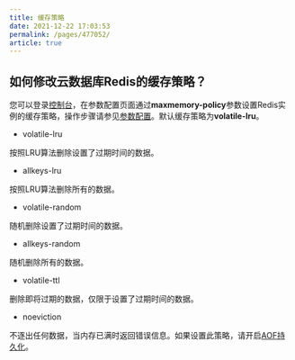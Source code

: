 ```yaml
---
title: 缓存策略
date: 2021-12-22 17:03:53
permalink: /pages/477052/
article: true
---
```


## 如何修改云数据库Redis的缓存策略？

您可以登录[控制台](https://console.capitalonline.net/dbinstances)，在参数配置页面通过**maxmemory-policy**参数设置Redis实例的缓存策略，操作步骤请参见[参数配置](./../05.操作指南/08.参数配置.md)。默认缓存策略为**volatile-lru**。

- volatile-lru

按照LRU算法删除设置了过期时间的数据。

- allkeys-lru

按照LRU算法删除所有的数据。

- volatile-random

随机删除设置了过期时间的数据。

- allkeys-random

随机删除所有的数据。

- volatile-ttl

删除即将过期的数据，仅限于设置了过期时间的数据。

- noeviction

不逐出任何数据，当内存已满时返回错误信息。如果设置此策略，请开启[AOF持久化](./../09.常见问题/04.持久化.md)。

